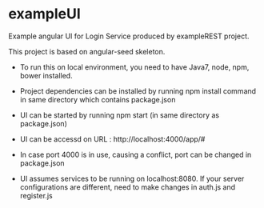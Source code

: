 # exampleUI
Example angular UI for Login Service produced by exampleREST project.

This project is based on angular-seed skeleton.

* To run this on local environment, you need to have Java7, node, npm, bower installed.
* Project dependencies can be installed by running npm install command in same directory which contains package.json
* UI can be started by running npm start (in same directory as package.json)
* UI can be accessd on URL : http://localhost:4000/app/#
* In case port 4000 is in use, causing a conflict, port can be changed in package.json

* UI assumes services to be running on localhost:8080. If your server configurations are different, need to make changes in auth.js and register.js
